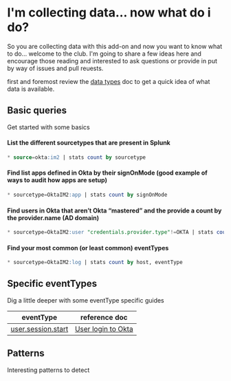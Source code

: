 # I'm collecting data... now what do i do?

So you are collecting data with this add-on and now you want to know what to do... welcome to the club.  I'm going to share a few ideas here and encourage those reading and interested to ask questions or provide in put by way of issues and pull reuests.

first and foremost review the [data types](https://github.com/mbegan/Okta-Identity-Cloud-for-Splunk/blob/master/README/FAQ_DataTypes.md) doc to get a quick idea of what data is available.

## Basic queries

Get started with some basics

#### List the different sourcetypes that are present in Splunk
```sql
* source=okta:im2 | stats count by sourcetype
```
 
#### Find list apps defined in Okta by their signOnMode (good example of ways to audit how apps are setup)
```sql
* sourcetype=OktaIM2:app | stats count by signOnMode
```
 
#### Find users in Okta that aren’t Okta “mastered” and the provide a count by the provider.name (AD domain)
```sql
* sourcetype=OktaIM2:user "credentials.provider.type"!=OKTA | stats count by host, credentials.provider.name
```

#### Find your most common (or least common) eventTypes
```sql
* sourcetype=OktaIM2:log | stats count by host, eventType
```

## Specific eventTypes

Dig a little deeper with some eventType specific guides

| eventType | reference doc |
|----------|----------
| [user.session.start](https://developer.okta.com/docs/api/resources/event-types/?q=user.session.start) | [User login to Okta](https://github.com/mbegan/Okta-Identity-Cloud-for-Splunk/blob/master/README/user.session.start.md) |

## Patterns

Interesting patterns to detect

